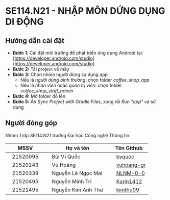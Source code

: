 # SE114.N21 - NHẬP MÔN DỨNG DỤNG DI ĐỘNG

## Hướng dẫn cài đặt
- **Bước 1**: Cài đặt môi trường để phát triển ứng dụng Android tại: [https://developer.android.com/studio](https://developer.android.com/studio)
- **Bước 2:** Tải project về máy
- **Bước 3:** Chọn nhóm người dùng sử dụng app
  - Nếu là *người dùng bình thường*: chọn folder *coffee_shop_app*
  - Nếu là *nhân viên* hoặc *quản trị viên*: chọn folder *coffee_shop_staff_admin*
- **Bước 4:** Mở folder đó lên
- **Bước 5:** Ấn *Sync Project with Gradle Files*, xong rồi *Run "app"* và sử dụng

## Người đóng góp
Nhóm 1 lớp SE114.N21 trường Đại học Công nghệ Thông tin

|MSSV            |Họ và tên                      |Tên Github                         |
|----------------|-------------------------------|-----------------------------|
|&nbsp;&nbsp;&nbsp;21520095&nbsp;&nbsp;&nbsp;        |&nbsp;&nbsp;&nbsp;Bùi Vĩ Quốc&nbsp;&nbsp;&nbsp;                       |&nbsp;&nbsp;&nbsp;[bvquoc](https://github.com/bvquoc)          |
|&nbsp;&nbsp;&nbsp;21520243&nbsp;&nbsp;&nbsp;        |&nbsp;&nbsp;&nbsp;Vũ Hoàng&nbsp;&nbsp;&nbsp;                       |&nbsp;&nbsp;&nbsp;[vuhoang-gr](https://github.com/vuhoang-gr)          |
|&nbsp;&nbsp;&nbsp;21520339&nbsp;&nbsp;&nbsp;        |&nbsp;&nbsp;&nbsp;Nguyễn Lê Ngọc Mai&nbsp;&nbsp;&nbsp;             |&nbsp;&nbsp;&nbsp;[NLNM-0-0](https://github.com/NLNM-0-0)           |
|&nbsp;&nbsp;&nbsp;21520495&nbsp;&nbsp;&nbsp;        |&nbsp;&nbsp;&nbsp;Nguyễn Minh Trí&nbsp;&nbsp;&nbsp;             |&nbsp;&nbsp;&nbsp;[Karin1412](https://github.com/Karin1412)           |
|&nbsp;&nbsp;&nbsp;21521495&nbsp;&nbsp;&nbsp;        |&nbsp;&nbsp;&nbsp;Nguyễn Kim Anh Thư&nbsp;&nbsp;&nbsp;             |&nbsp;&nbsp;&nbsp;[kimthu09](https://github.com/kimthu09)
